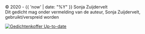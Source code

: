 
© 2020 - {{ 'now' | date: "%Y" }} Sonja Zuijdervelt\
Dit gedicht mag onder vermelding van de auteur, Sonja Zuijdervelt, gebruikt/verspreid worden

[![Gedichtenkoffer Up-to-date](https://github.com/gedichtenkoffer/gedichtenkoffer/actions/workflows/jekyll.yml/badge.svg)](https://github.com/gedichtenkoffer/gedichtenkoffer/actions/workflows/jekyll.yml)
